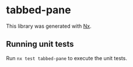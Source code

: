 # tabbed-pane

This library was generated with [Nx](https://nx.dev).

## Running unit tests

Run `nx test tabbed-pane` to execute the unit tests.
